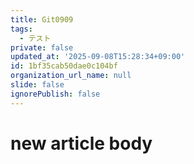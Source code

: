 ```yaml
---
title: Git0909
tags:
  - テスト
private: false
updated_at: '2025-09-08T15:28:34+09:00'
id: 1bf35cab50dae0c104bf
organization_url_name: null
slide: false
ignorePublish: false
---
```

# new article body
